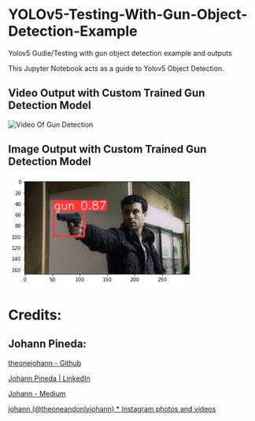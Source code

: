 # YOLOv5-Testing-With-Gun-Object-Detection-Example
 Yolov5 Gudie/Testing with gun object detection example and outputs

This Jupyter Notebook acts as a guide to Yolov5 Object Detection. 

Video Output with Custom Trained Gun Detection Model
---

![Video Of Gun Detection](/outputs/video_output_converted-to-gif.gif)


Image Output with Custom Trained Gun Detection Model
---
![Image_of_Gun_Detection](/outputs/image%20output.png)

# Credits:

## Johann Pineda:

[theonejohann - Github](https://github.com/theonejohann)

[Johann Pineda | LinkedIn](https://www.linkedin.com/in/johann-pineda-97992a235/)

[Johann - Medium](https://medium.com/@theoneonlyjohann)

[johann (@theoneandonlyjohann) * Instagram photos and videos](https://www.instagram.com/theoneandonlyjohann/)
